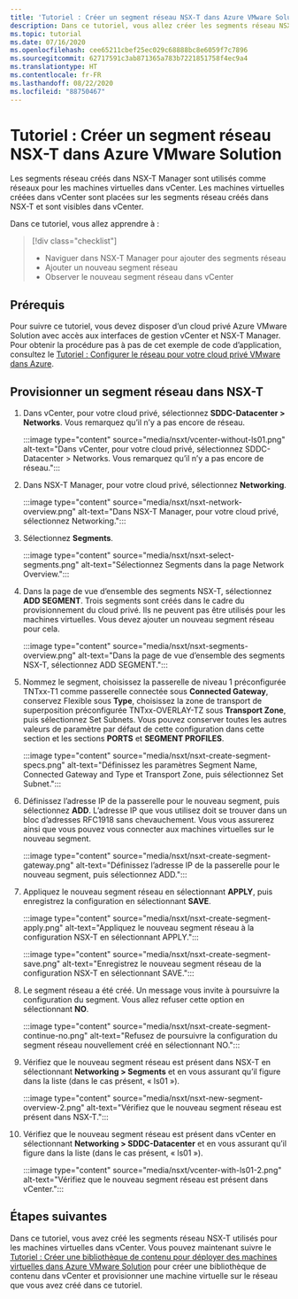 ```yaml
---
title: 'Tutoriel : Créer un segment réseau NSX-T dans Azure VMware Solution'
description: Dans ce tutoriel, vous allez créer les segments réseau NSX-T utilisés pour les machines virtuelles dans vCenter.
ms.topic: tutorial
ms.date: 07/16/2020
ms.openlocfilehash: cee65211cbef25ec029c68888bc8e6059f7c7896
ms.sourcegitcommit: 62717591c3ab871365a783b7221851758f4ec9a4
ms.translationtype: HT
ms.contentlocale: fr-FR
ms.lasthandoff: 08/22/2020
ms.locfileid: "88750467"
---
```

# <a name="tutorial-create-an-nsx-t-network-segment-in-azure-vmware-solution"></a>Tutoriel : Créer un segment réseau NSX-T dans Azure VMware Solution

Les segments réseau créés dans NSX-T Manager sont utilisés comme réseaux pour les machines virtuelles dans vCenter. Les machines virtuelles créées dans vCenter sont placées sur les segments réseau créés dans NSX-T et sont visibles dans vCenter.

Dans ce tutoriel, vous allez apprendre à :

> [!div class="checklist"]
> * Naviguer dans NSX-T Manager pour ajouter des segments réseau
> * Ajouter un nouveau segment réseau
> * Observer le nouveau segment réseau dans vCenter

## <a name="prerequisites"></a>Prérequis

Pour suivre ce tutoriel, vous devez disposer d’un cloud privé Azure VMware Solution avec accès aux interfaces de gestion vCenter et NSX-T Manager. Pour obtenir la procédure pas à pas de cet exemple de code d’application, consultez le [Tutoriel : Configurer le réseau pour votre cloud privé VMware dans Azure](tutorial-configure-networking.md).

## <a name="provision-a-network-segment-in-nsx-t"></a>Provisionner un segment réseau dans NSX-T

1. Dans vCenter, pour votre cloud privé, sélectionnez **SDDC-Datacenter > Networks**. Vous remarquez qu’il n’y a pas encore de réseau.

   :::image type="content" source="media/nsxt/vcenter-without-ls01.png" alt-text="Dans vCenter, pour votre cloud privé, sélectionnez SDDC-Datacenter > Networks. Vous remarquez qu’il n’y a pas encore de réseau.":::

1. Dans NSX-T Manager, pour votre cloud privé, sélectionnez **Networking**.

   :::image type="content" source="media/nsxt/nsxt-network-overview.png" alt-text="Dans NSX-T Manager, pour votre cloud privé, sélectionnez Networking.":::

1. Sélectionnez **Segments**.

   :::image type="content" source="media/nsxt/nsxt-select-segments.png" alt-text="Sélectionnez Segments dans la page Network Overview.":::

1. Dans la page de vue d’ensemble des segments NSX-T, sélectionnez **ADD SEGMENT**. Trois segments sont créés dans le cadre du provisionnement du cloud privé. Ils ne peuvent pas être utilisés pour les machines virtuelles.  Vous devez ajouter un nouveau segment réseau pour cela.

   :::image type="content" source="media/nsxt/nsxt-segments-overview.png" alt-text="Dans la page de vue d’ensemble des segments NSX-T, sélectionnez ADD SEGMENT.":::

1. Nommez le segment, choisissez la passerelle de niveau 1 préconfigurée TNTxx-T1 comme passerelle connectée sous **Connected Gateway**, conservez Flexible sous **Type**, choisissez la zone de transport de superposition préconfigurée TNTxx-OVERLAY-TZ sous **Transport Zone**, puis sélectionnez Set Subnets. Vous pouvez conserver toutes les autres valeurs de paramètre par défaut de cette configuration dans cette section et les sections **PORTS** et **SEGMENT PROFILES**.

   :::image type="content" source="media/nsxt/nsxt-create-segment-specs.png" alt-text="Définissez les paramètres Segment Name, Connected Gateway and Type et Transport Zone, puis sélectionnez Set Subnet.":::

1. Définissez l’adresse IP de la passerelle pour le nouveau segment, puis sélectionnez **ADD**. L’adresse IP que vous utilisez doit se trouver dans un bloc d’adresses RFC1918 sans chevauchement. Vous vous assurerez ainsi que vous pouvez vous connecter aux machines virtuelles sur le nouveau segment.

   :::image type="content" source="media/nsxt/nsxt-create-segment-gateway.png" alt-text="Définissez l’adresse IP de la passerelle pour le nouveau segment, puis sélectionnez ADD.":::

1. Appliquez le nouveau segment réseau en sélectionnant **APPLY**, puis enregistrez la configuration en sélectionnant **SAVE**.

   :::image type="content" source="media/nsxt/nsxt-create-segment-apply.png" alt-text="Appliquez le nouveau segment réseau à la configuration NSX-T en sélectionnant APPLY.":::

   :::image type="content" source="media/nsxt/nsxt-create-segment-save.png" alt-text="Enregistrez le nouveau segment réseau de la configuration NSX-T en sélectionnant SAVE.":::

1. Le segment réseau a été créé. Un message vous invite à poursuivre la configuration du segment. Vous allez refuser cette option en sélectionnant **NO**.

   :::image type="content" source="media/nsxt/nsxt-create-segment-continue-no.png" alt-text="Refusez de poursuivre la configuration du segment réseau nouvellement créé en sélectionnant NO.":::

1. Vérifiez que le nouveau segment réseau est présent dans NSX-T en sélectionnant **Networking > Segments** et en vous assurant qu’il figure dans la liste (dans le cas présent, « ls01 »).

   :::image type="content" source="media/nsxt/nsxt-new-segment-overview-2.png" alt-text="Vérifiez que le nouveau segment réseau est présent dans NSX-T.":::

1. Vérifiez que le nouveau segment réseau est présent dans vCenter en sélectionnant **Networking > SDDC-Datacenter** et en vous assurant qu’il figure dans la liste (dans le cas présent, « ls01 »).

   :::image type="content" source="media/nsxt/vcenter-with-ls01-2.png" alt-text="Vérifiez que le nouveau segment réseau est présent dans vCenter.":::

## <a name="next-steps"></a>Étapes suivantes

Dans ce tutoriel, vous avez créé les segments réseau NSX-T utilisés pour les machines virtuelles dans vCenter. Vous pouvez maintenant suivre le [Tutoriel : Créer une bibliothèque de contenu pour déployer des machines virtuelles dans Azure VMware Solution](tutorial-deploy-vm-content-library.md) pour créer une bibliothèque de contenu dans vCenter et provisionner une machine virtuelle sur le réseau que vous avez créé dans ce tutoriel.

<!-- LINKS - external-->

<!-- LINKS - internal -->
